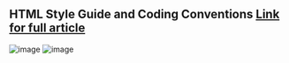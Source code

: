 ## HTML Style Guide and Coding Conventions [Link for full article](https://www.w3schools.com/html/html5_syntax.asp)

![image](https://user-images.githubusercontent.com/40190772/92644490-bcf6a480-f2e3-11ea-8f39-0bff9e8aec62.png)
![image](https://user-images.githubusercontent.com/40190772/92644566-dd266380-f2e3-11ea-991e-c155a7f0af42.png)
